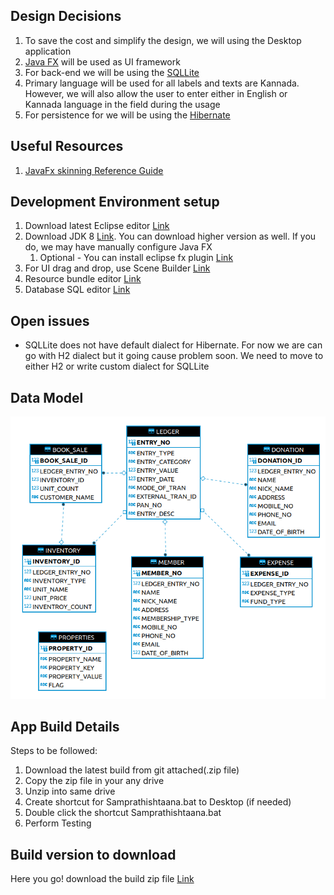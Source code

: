 ## Design Decisions
1. To save the cost and simplify the design, we will using the Desktop application
1. [Java FX](https://openjfx.io) will be used as UI framework
1. For back-end we will be using the [SQLLite](https://www.sqlite.org/index.html)
1. Primary language will be used for all labels and texts are Kannada. However, we will also allow the user to enter either in English or Kannada language in the field during the usage
1. For persistence for we will be using the [Hibernate](https://hibernate.org/orm/)

## Useful Resources
1. [JavaFx skinning Reference Guide](https://docs.oracle.com/javase/8/javafx/api/javafx/scene/doc-files/cssref.html)

## Development Environment setup
1. Download latest Eclipse editor [Link](https://www.eclipse.org/downloads/packages/release/mars/r/eclipse-ide-java-ee-developers)
1. Download JDK 8 [Link](https://www.oracle.com/java/technologies/javase/javase-jdk8-downloads.html). You can download higher version as well. If you do, we may have manually configure Java FX
	1. Optional - You can install eclipse fx plugin [Link](https://marketplace.eclipse.org/category/free-tagging/javafx)
1. For UI drag and drop, use Scene Builder [Link](https://gluonhq.com/products/scene-builder/)
1. Resource bundle editor [Link](https://marketplace.eclipse.org/content/resourcebundle-editor#group-details)
1. Database SQL editor [Link](https://dbeaver.io/download)

## Open issues
* SQLLite does not have default dialect for Hibernate. For now we are can go with H2 dialect but it going cause problem soon. We need to move to either H2 or write custom dialect for SQLLite

## Data Model
![Data Model](./Datamodel.png)

## App Build Details 
 Steps to be followed: 
1. Download the latest build from git attached(.zip file)
2. Copy the zip file in your any drive
3. Unzip into same drive
4. Create shortcut for Samprathishtaana.bat to Desktop (if needed)
5. Double click the shortcut Samprathishtaana.bat
6. Perform Testing

## Build version to download 

Here you go! download the build zip file [Link](https://drive.google.com/drive/u/1/folders/1nS6-01FjTi6k3HjZwEM_1K9tVSdcmDiP)



   
 

